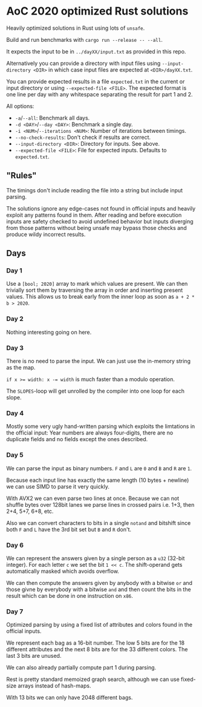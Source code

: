 # AoC 2020 optimized Rust solutions

Heavily optimized solutions in Rust using lots of `unsafe`.

Build and run benchmarks with `cargo run --release -- --all`.

It expects the input to be in `../dayXX/input.txt` as provided in this repo.

Alternatively you can provide a directory with input files using `--input-directory <DIR>` in which case input files are expected at `<DIR>/dayXX.txt`.

You can provide expected results in a file `expected.txt` in the current or input directory or using `--expected-file <FILE>`. The expected format is one line per day with any whitespace separating the result for part 1 and 2.

All options:
- `-a`/`--all`: Benchmark all days.
- `-d <DAY>`/`--day <DAY>`: Benchmark a single day.
- `-i <NUM>`/`--iterations <NUM>`: Number of iterations between timings.
- `--no-check-results`: Don't check if results are correct.
- `--input-directory <DIR>`: Directory for inputs. See above.
- `--expected-file <FILE>`: File for expected inputs. Defaults to `expected.txt`.

## "Rules"

The timings don't include reading the file into a string but include input parsing.

The solutions ignore any edge-cases not found in official inputs and heavily exploit any patterns found in them.
After reading and before execution inputs are safety checked to avoid undefined behavior but inputs diverging from those patterns without being unsafe
may bypass those checks and produce wildy incorrect results.

## Days

### Day 1

Use a `[bool; 2020]` array to mark which values are present.
We can then trivially sort them by traversing the array in order and inserting present values.
This allows us to break early from the inner loop as soon as `a + 2 * b > 2020`.

### Day 2

Nothing interesting going on here.

### Day 3

There is no need to parse the input. We can just use the in-memory string as the map.

`if x >= width: x -= width` is much faster than a modulo operation.

The `SLOPES`-loop will get unrolled by the compiler into one loop for each slope.

### Day 4

Mostly some very ugly hand-written parsing which exploits the limtations in the official input:
Year numbers are always four-digits, there are no duplicate fields and no fields except the ones described.

### Day 5

We can parse the input as binary numbers. `F` and `L` are `0` and `B` and `R` are `1`.

Because each input line has exactly the same length (10 bytes + newline) we can use SIMD to parse it very quickly.

With AVX2 we can even parse two lines at once.
Because we can not shuffle bytes over 128bit lanes we parse lines in crossed pairs i.e. 1+3, then 2+4, 5+7, 6+8, etc.

Also we can convert characters to bits in a single `notand` and bitshift since both `F` and `L` have the 3rd bit set but `B` and `R` don't.

### Day 6

We can represent the answers given by a single person as a `u32` (32-bit integer).
For each letter `c` we set the bit `1 << c`. The shift-operand gets automatically masked which avoids overflow.

We can then compute the answers given by anybody with a bitwise `or` and those givne by everybody with a bitwise `and`
and then count the bits in the result which can be done in one instruction on `x86`.

### Day 7

Optimized parsing by using a fixed list of attributes and colors found in the official inputs.

We represent each bag as a 16-bit number.
The low 5 bits are for the 18 different attributes and the next 8 bits are for the 33 different colors.
The last 3 bits are unused.

We can also already partially compute part 1 during parsing.

Rest is pretty standard memoized graph search, although we can use fixed-size arrays instead of hash-maps.

With 13 bits we can only have 2048 different bags.
